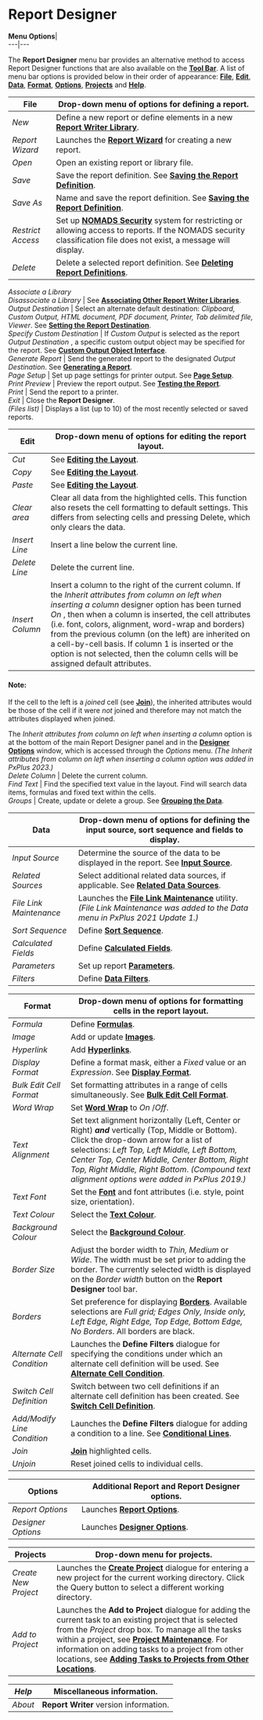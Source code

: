 # Report Designer  
  
**Menu Options**|   
---|---  
  
The **Report Designer** menu bar provides an alternative method to access Report Designer functions that are also available on the **[Tool Bar](Report%20Designer%20Tool%20Bar.md)**. A list of menu bar options is provided below in their order of appearance: **[File](Report%20Designer%20Menu.htm#file)**, **[Edit](Report%20Designer%20Menu.htm#edit)**, **[Data](Report%20Designer%20Menu.htm#data)**, **[Format](Report%20Designer%20Menu.htm#format)**, **[Options](Report%20Designer%20Menu.htm#options)**, **[Projects](Report%20Designer%20Menu.htm#projects)** and **[Help](Report%20Designer%20Menu.htm#help)**.

**File** |  Drop-down menu of options for defining a report.  
---|---  
_New_ |  Define a new report or define elements in a new **[Report Writer Library](../../Report%20Writer%20Libraries/Introduction.md)**.  
_Report Wizard_ |  Launches the **[Report Wizard](../../Report%20Wizard/Introduction.md)** for creating a new report.  
_Open_ |  Open an existing report or library file.  
_Save_ |  Save the report definition. See **[Saving the Report Definition](../Saving%20the%20Report%20Definition/Overview.md)**.  
_Save As_ |  Name and save the report definition. See **[Saving the Report Definition](../Saving%20the%20Report%20Definition/Overview.md)**.  
_Restrict Access_ |  Set up **[NOMADS Security](../../../NOMADS%20Graphical%20Application/System%20Maintenance%20Tools/Security%20Manager/Overview.md)** system for restricting or allowing access to reports. If the NOMADS security classification file does not exist, a message will display.  
_Delete_ |  Delete a selected report definition. See **[Deleting Report Definitions](../Deleting%20Report%20Definitions/Overview.md)**.  
_Associate a Library  
Disassociate a Library_ |  See **[Associating Other Report Writer Libraries](../../Report%20Writer%20Libraries/Introduction.htm#associate)**.  
_Output Destination_ |  Select an alternate default destination: _Clipboard, Custom Output, HTML document, PDF document, Printer, Tab delimited file, Viewer_. See **[Setting the Report Destination](../Setting%20the%20Report%20Destination/Overview.md)**.  
_Specify Custom Destination_ |  If _Custom Output_ is selected as the report _Output Destination_ , a specific custom output object may be specified for the report. See **[Custom Output Object Interface](../../Report%20Writer%20User%20Interfaces/Custom%20Output%20Object%20Interface/Overview.md)**.  
_Generate Report_ |  Send the generated report to the designated _Output Destination_. See **[Generating a Report](../../Generating%20a%20Report/Introduction.md)**.  
_Page Setup_ |  Set up page settings for printer output. See **[Page Setup](../Creating%20the%20Report%20Layout/Page%20Setup.md)**.  
_Print Preview_ |  Preview the report output. See **[Testing the Report](../Testing%20the%20Report/Overview.md)**.  
_Print_ |  Send the report to a printer.  
_Exit_ |  Close the **Report Designer**.  
_(Files list)_ |  Displays a list (up to 10) of the most recently selected or saved reports.  
  
**Edit** |  Drop-down menu of options for editing the report layout.  
---|---  
_Cut_ |  See **[Editing the Layout](../Creating%20the%20Report%20Layout/Editing%20the%20Layout.md)**.  
_Copy_ |  See **[Editing the Layout](../Creating%20the%20Report%20Layout/Editing%20the%20Layout.md)**.  
_Paste_ |  See **[Editing the Layout](../Creating%20the%20Report%20Layout/Editing%20the%20Layout.md)**.  
_Clear area_ |  Clear all data from the highlighted cells. This function also resets the cell formatting to default settings. This differs from selecting cells and pressing Delete, which only clears the data.  
_Insert Line_ |  Insert a line below the current line.  
_Delete Line_ |  Delete the current line.  
_Insert Column_ |  Insert a column to the right of the current column. If the _Inherit attributes from column on left when inserting a column_ designer option has been turned _On_ , then when a column is inserted, the cell attributes (i.e. font, colors, alignment, word-wrap and borders) from the previous column (on the left) are inherited on a cell-by-cell basis. If column 1 is inserted or the option is not selected, then the column cells will be assigned default attributes.

#### **Note:**  
If the cell to the left is a _joined_ cell (see **[Join](../Creating%20the%20Report%20Layout/Formatting.htm#join)**), the inherited attributes would be those of the cell if it were _not_ joined and therefore may not match the attributes displayed when joined.

The _Inherit attributes from column on left when inserting a column_ option is at the bottom of the main Report Designer panel and in the **[Designer Options](../../Designer%20Options/Introduction.htm#inherit_attrib)** window, which is accessed through the _Options_ menu. _(The Inherit attributes from column on left when inserting a column option was added in PxPlus 2023.)_  
_Delete Column_ |  Delete the current column.  
_Find Text_ |  Find the specified text value in the layout. Find will search data items, formulas and fixed text within the cells.  
_Groups_ |  Create, update or delete a group. See **[Grouping the Data](../Creating%20the%20Report%20Layout/Grouping%20the%20Data.md)**.  
  
**Data** |  Drop-down menu of options for defining the input source, sort sequence and fields to display.  
---|---  
_Input Source_ |  Determine the source of the data to be displayed in the report. See **[Input Source](../Defining%20the%20Data/Input%20Source.md)**.  
_Related Sources_ |  Select additional related data sources, if applicable. See **[Related Data Sources](../Defining%20the%20Data/Related%20Data%20Sources.md)**.  
_File Link Maintenance_ |  Launches the **[File Link Maintenance](../../../Data%20Dictionary/File%20Link%20Maintenance.md)** utility. _(File Link Maintenance was added to the Data menu in PxPlus 2021 Update 1.)_  
_Sort Sequence_ |  Define **[Sort Sequence](../Defining%20the%20Data/Sort%20Sequence.md)**.  
_Calculated Fields_ |  Define **[Calculated Fields](../Defining%20the%20Data/Calculated%20Fields.md)**.  
_Parameters_ |  Set up report **[Parameters](../Defining%20the%20Data/Parameters.md)**.  
_Filters_ |  Define **[Data Filters](../Defining%20the%20Data/Data%20Filters.md)**.  
  
**Format** |  Drop-down menu of options for formatting cells in the report layout.  
---|---  
_Formula_ |  Define **[Formulas](../Creating%20the%20Report%20Layout/Selecting%20Report%20Elements.htm#formulas)**.  
_Image_ |  Add or update **[Images](../Creating%20the%20Report%20Layout/Selecting%20Report%20Elements.htm#images)**.  
_Hyperlink_ |  Add **[Hyperlinks](../Creating%20the%20Report%20Layout/Selecting%20Report%20Elements.htm#hyperlinks)**.  
_Display Format_ |  Define a format mask, either a _Fixed_ value or an _Expression_. See **[Display Format](../Creating%20the%20Report%20Layout/Formatting.htm#format)**.  
_Bulk Edit Cell Format_ |  Set formatting attributes in a range of cells simultaneously. See **[Bulk Edit Cell Format](../Creating%20the%20Report%20Layout/Formatting.htm#bulkedit)**.  
_Word Wrap_ |  Set **[Word Wrap](../Creating%20the%20Report%20Layout/Formatting.htm#wordwrap)** to _On_ /_Off_.  
_Text Alignment_ |  Set text alignment horizontally (Left, Center or Right) **_and_** vertically (Top, Middle or Bottom). Click the drop-down arrow for a list of selections: _Left Top, Left Middle, Left Bottom, Center Top, Center Middle, Center Bottom, Right Top, Right Middle, Right Bottom_. _(Compound text alignment options were added in PxPlus 2019.)_  
_Text Font_ |  Set the **[Font](../Creating%20the%20Report%20Layout/Formatting.htm#format)** and font attributes (i.e. style, point size, orientation).  
_Text Colour_ |  Select the **[Text Colour](../Creating%20the%20Report%20Layout/Formatting.htm#format)**.  
_Background Colour_ |  Select the **[Background Colour](../Creating%20the%20Report%20Layout/Formatting.htm#format)**.  
_Border Size_ |  Adjust the border width to _Thin, Medium_ or _Wide_. The width must be set prior to adding the border. The currently selected width is displayed on the _Border width_ button on the **Report Designer** tool bar.  
_Borders_ |  Set preference for displaying **[Borders](../Creating%20the%20Report%20Layout/Formatting.htm#format)**. Available selections are _Full grid; Edges Only, Inside only, Left Edge, Right Edge, Top Edge, Bottom Edge, No Borders_. All borders are black.  
_Alternate Cell Condition_ |  Launches the **Define Filters** dialogue for specifying the conditions under which an alternate cell definition will be used. See **[Alternate Cell Condition](../Creating%20the%20Report%20Layout/Conditional%20Cell%20Definition.md)**.  
_Switch Cell Definition_ |  Switch between two cell definitions if an alternate cell definition has been created. See **[Switch Cell Definition](../Creating%20the%20Report%20Layout/Conditional%20Cell%20Definition.md)**.  
_Add/Modify Line Condition_ |  Launches the **Define Filters** dialogue for adding a condition to a line. See **[Conditional Lines](../Creating%20the%20Report%20Layout/Conditional%20Lines.md)**.  
_Join_ |  **[Join](../Creating%20the%20Report%20Layout/Formatting.htm#join)** highlighted cells.  
_Unjoin_ |  Reset joined cells to individual cells.  
  
**Options** |  Additional Report and Report Designer options.  
---|---  
_Report Options_ |  Launches **[Report Options](../Report%20Options/Overview.md)**.  
_Designer Options_ |  Launches **[Designer Options](../../Designer%20Options/Introduction.md)**.  
  
**Projects** |  Drop-down menu for projects.  
---|---  
_Create New Project_ |  Launches the **[Create Project](../../../PxPlus%20IDE/IDE%20Main%20Launcher.htm#createproject)** dialogue for entering a new project for the current working directory. Click the Query button to select a different working directory.  
_Add to Project_ |  Launches the **Add to Project** dialogue for adding the current task to an existing project that is selected from the _Project_ drop box. To manage all the tasks within a project, see **[Project Maintenance](../../../Project%20Maintenance.md)**. For information on adding tasks to a project from other locations, see **[Adding Tasks to Projects from Other Locations](../../../PxPlus%20IDE/Adding%20Tasks%20to%20Projects%20from%20Other%20Locations.md)**.  
  
**_Help_** |  Miscellaneous information.  
---|---  
_About_ |  **Report Writer** version information.
